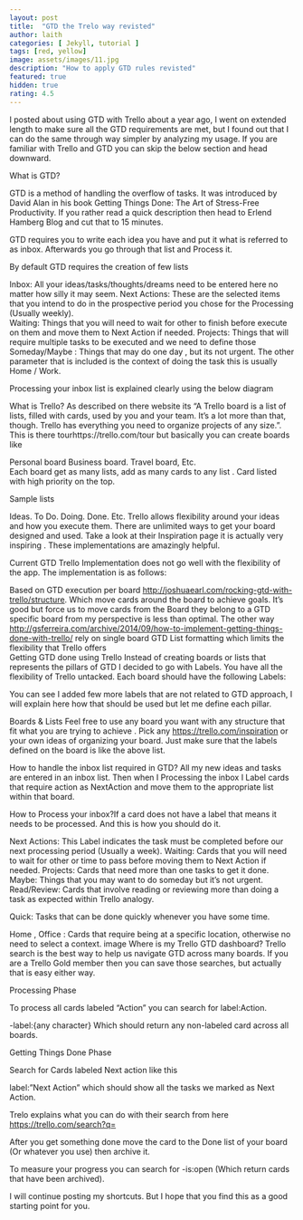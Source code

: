 ```yaml
---
layout: post
title:  "GTD the Trelo way revisted"
author: laith
categories: [ Jekyll, tutorial ]
tags: [red, yellow]
image: assets/images/11.jpg
description: "How to apply GTD rules revisted"
featured: true
hidden: true
rating: 4.5
---
```


I posted about using GTD with Trello about a year ago, I went on extended length to make sure all the GTD requirements are met, but I found out that I can do the same through way simpler by analyzing my usage. If you are familiar with Trello and GTD you can skip the below section and head downward.

What is GTD?

GTD is a method of handling the overflow of tasks. It was introduced by David Alan in his book  Getting Things Done: The Art of Stress-Free Productivity.  If you rather read a quick description then head to  Erlend Hamberg Blog and cut that to  15 minutes.

GTD  requires you to write each idea you have and put it what is referred to as inbox. Afterwards you go through that list and Process it.

By default GTD requires the creation of few lists

Inbox: All your ideas/tasks/thoughts/dreams need to be entered here no matter how silly it may seem.
Next Actions: These are the selected items that you intend to do in the prospective period you chose for the Processing (Usually weekly).  
Waiting: Things that you will need to wait for other to finish before execute on them and move them to Next Action if needed.
Projects: Things that will require multiple tasks to be executed and we need to define those
Someday/Maybe : Things that may do one day , but its not urgent.
The other parameter that is included is the context of doing the task this is usually Home / Work.  

Processing your inbox list is explained clearly using the below diagram

What is Trello?
As described on there website its “A Trello board is a list of lists, filled with cards, used by you and your team. It’s a lot more than that, though. Trello has everything you need to organize projects of any size.”. This is there tourhttps://trello.com/tour but basically you can create boards like

Personal board
Business board.
Travel board,
Etc.  
Each board get as many lists, add as many cards to any list . Card listed with high priority on the top.

Sample lists  

Ideas.
To Do.
Doing.
Done.
Etc.
Trello allows flexibility around your ideas and how you execute them. There are unlimited ways to get your board designed and used. Take a look at their Inspiration page it is actually very inspiring . These implementations are amazingly helpful.

Current GTD Trello Implementation does not go well with the flexibility of the app. The implementation is as follows:

Based on GTD execution per board http://joshuaearl.com/rocking-gtd-with-trello/structure. Which move cards around the board to achieve goals. It’s good but force us to move cards from the Board they belong to a GTD specific board from my perspective is less than optimal.
The other way http://gsferreira.com/archive/2014/09/how-to-implement-getting-things-done-with-trello/ rely on single board GTD List formatting which limits the flexibility that Trello offers  
Getting GTD done using Trello
Instead of creating boards or lists  that represents the pillars of GTD  I decided to go with Labels. You have all the flexibility of Trello untacked. Each board  should have the following Labels:

You can see I added few more labels that are not related to GTD approach, I will explain here how that should be used but let me define each pillar.

Boards & Lists
Feel free to use any board you want with any structure that fit  what you are trying to achieve . Pick any https://trello.com/inspiration or your own ideas of organizing your board. Just make sure that the labels defined on the  board is like the above list.

How to handle the inbox list required in GTD?
All my new ideas and tasks are entered in an inbox list. Then  when I Processing the inbox  I Label cards that require action as NextAction and move them to the appropriate list within that board.  

How to Process your inbox?If a card does not have a label that means it needs to be processed. And this is how you should do it.

Next Actions: This Label  indicates the task must be completed before our next processing period (Usually a week).
Waiting: Cards that you will need to wait for other or time to pass before moving them to Next Action if needed.
Projects: Cards that need more than one tasks  to get it done.
Maybe: Things that you may want to do someday but it’s not urgent.
Read/Review: Cards that involve reading or reviewing more than doing a task as expected within Trello analogy.

Quick: Tasks that can be done quickly whenever you have some time.

Home , Office : Cards that require being at a specific location, otherwise no need to select a context. 
image
Where is my Trello GTD dashboard?
Trello search is the best way to help us navigate GTD across many boards. If you are a Trello Gold member then you can save those searches, but actually that is easy either way.

Processing Phase

To process all cards labeled “Action” you can search for label:Action.

-label:{any character}  Which should return any non-labeled card across all boards.

Getting Things Done Phase

Search for Cards labeled Next action like this

label:”Next Action” which should show all the tasks we marked as Next Action.

Trelo explains what you can do with their search from here https://trello.com/search?q=

After you get something done move the card to the Done list of your board (Or whatever you use) then  archive it.

To measure  your progress you can search for -is:open (Which  return cards that have been archived).

I will continue posting my shortcuts. But I hope that you find this as a good starting point for you.